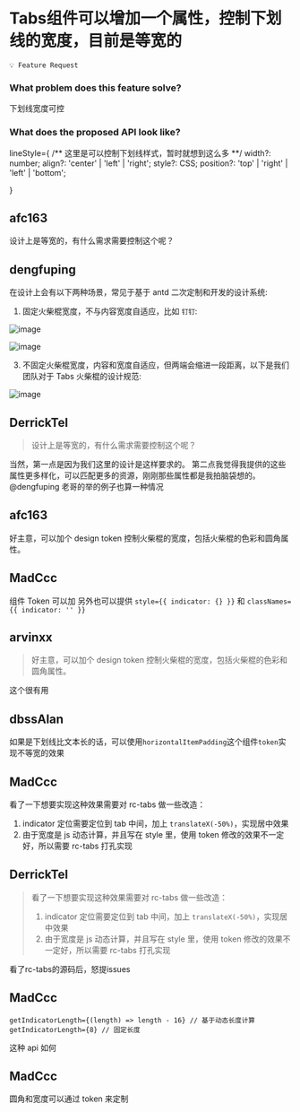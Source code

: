 # Tabs组件可以增加一个属性，控制下划线的宽度，目前是等宽的

`💡 Feature Request`

### What problem does this feature solve?

下划线宽度可控

### What does the proposed API look like?

lineStyle={
/** 这里是可以控制下划线样式，暂时就想到这么多 **/
width?: number;
align?: 'center' | 'left' | 'right';
style?: CSS;
position?: 'top' | 'right' | 'left' | 'bottom';

}

<!-- generated by ant-design-issue-helper. DO NOT REMOVE -->

## afc163

设计上是等宽的，有什么需求需要控制这个呢？

## dengfuping

在设计上会有以下两种场景，常见于基于 antd 二次定制和开发的设计系统:

1. 固定火柴棍宽度，不与内容宽度自适应，比如 `钉钉`:

![image](https://github.com/ant-design/ant-design/assets/14918822/d5534c23-b8b0-4c62-80d9-cd6539bb6180)

![image](https://github.com/ant-design/ant-design/assets/14918822/56708e2c-7a5e-4ee9-82e6-1d525674356c)

3. 不固定火柴棍宽度，内容和宽度自适应，但两端会缩进一段距离，以下是我们团队对于 Tabs 火柴棍的设计规范:

![image](https://github.com/ant-design/ant-design/assets/14918822/3a01a07e-d725-49df-b6db-881b546baa30)

## DerrickTel

> 设计上是等宽的，有什么需求需要控制这个呢？

当然，第一点是因为我们这里的设计是这样要求的。
第二点我觉得我提供的这些属性更多样化，可以匹配更多的资源，刚刚那些属性都是我拍脑袋想的。
@dengfuping 老哥的举的例子也算一种情况

## afc163

好主意，可以加个 design token 控制火柴棍的宽度，包括火柴棍的色彩和圆角属性。

## MadCcc

组件 Token 可以加
另外也可以提供 `style={{ indicator: {} }}` 和 `classNames={{ indicator: '' }}`

## arvinxx

> 好主意，可以加个 design token 控制火柴棍的宽度，包括火柴棍的色彩和圆角属性。

这个很有用

## dbssAlan

如果是下划线比文本长的话，可以使用`horizontalItemPadding`这个组件`token`实现不等宽的效果

## MadCcc

看了一下想要实现这种效果需要对 rc-tabs 做一些改造：

1. indicator 定位需要定位到 tab 中间，加上 `translateX(-50%)`，实现居中效果
2. 由于宽度是 js 动态计算，并且写在 style 里，使用 token 修改的效果不一定好，所以需要 rc-tabs 打孔实现

## DerrickTel

> 看了一下想要实现这种效果需要对 rc-tabs 做一些改造：
>
> 1. indicator 定位需要定位到 tab 中间，加上 `translateX(-50%)`，实现居中效果
> 2. 由于宽度是 js 动态计算，并且写在 style 里，使用 token 修改的效果不一定好，所以需要 rc-tabs 打孔实现

看了rc-tabs的源码后，怒提issues

## MadCcc

```
getIndicatorLength={(length) => length - 16} // 基于动态长度计算
getIndicatorLength={8} // 固定长度
```

这种 api 如何

## MadCcc

圆角和宽度可以通过 token 来定制
